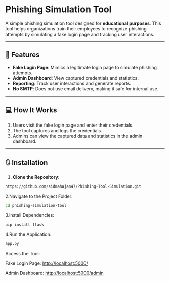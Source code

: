 # Phishing Simulation Tool



A simple phishing simulation tool designed for **educational purposes**. This tool helps organizations train their employees to recognize phishing attempts by simulating a fake login page and tracking user interactions.

---

## 🚀 Features

- **Fake Login Page**: Mimics a legitimate login page to simulate phishing attempts.
- **Admin Dashboard**: View captured credentials and statistics.
- **Reporting**: Track user interactions and generate reports.
- **No SMTP**: Does not use email delivery, making it safe for internal use.

---

## 💻 How It Works

1. Users visit the fake login page and enter their credentials.
2. The tool captures and logs the credentials.
3. Admins can view the captured data and statistics in the admin dashboard.

---

## 🔃 Installation

1. **Clone the Repository**:
 ```bash
https://github.com/sidmahajan47/Phishing-Tool-Simulation.git
```
2.Navigate to the Project Folder:

```bash
cd phishing-simulation-tool
```
3.install Dependencies:
```bash
pip install flask
```
4.Run the Application:
```bash
app.py
```
Access the Tool:

Fake Login Page: <http://localhost:5000/>

Admin Dashboard: <http://localhost:5000/admin>






